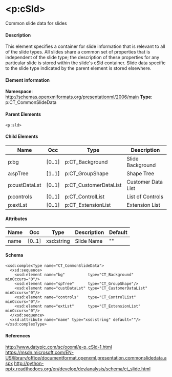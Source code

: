 # &lt;p:cSld&gt;

Common slide data for slides

#### Description

This element specifies a container for slide information that is relevant to all of the slide types. All slides share a common set of properties that is independent of the slide type; the description of these properties for any particular slide is stored within the slide's cSld container. Slide data specific to the slide type indicated by the parent element is stored elsewhere.

#### Element information

**Namespace**: http://schemas.openxmlformats.org/presentationml/2006/main
**Type**: p:CT_CommonSlideData

#### Parent Elements

`<p:sld>`

#### Child Elements

Name          | Occ    | Type                  | Description
------------- | ------ | --------------------- | ------------------
p:bg          | [0..1] | p:CT_Background       | Slide Background
a:spTree      | [1..1] | p:CT_GroupShape       | Shape Tree
p:custDataLst | [0..1] | p:CT_CustomerDataList | Customer Data List
p:controls    | [0..1] | p:CT_ControlList      | List of Controls
p:extLst      | [0..1] | p:CT_ExtensionList    | Extension List

#### Attributes

Name          | Occ    | Type        | Description                        | Default
------------  | ------ | ----------- | ---------------------------------- | -------
name          | [0..1] | xsd:string  | Slide Name                         | ""

#### Schema

```
<xsd:complexType name="CT_CommonSlideData">
  <xsd:sequence>
    <xsd:element name="bg"          type="CT_Background"       minOccurs="0"/>
    <xsd:element name="spTree"      type="CT_GroupShape"/>
    <xsd:element name="custDataLst" type="CT_CustomerDataList" minOccurs="0"/>
    <xsd:element name="controls"    type="CT_ControlList"      minOccurs="0"/>
    <xsd:element name="extLst"      type="CT_ExtensionList"    minOccurs="0"/>
  </xsd:sequence>
  <xsd:attribute name="name" type="xsd:string" default=""/>
</xsd:complexType>
```

#### References

http://www.datypic.com/sc/ooxml/e-p_cSld-1.html
https://msdn.microsoft.com/EN-US/library/office/documentformat.openxml.presentation.commonslidedata.aspx
http://python-pptx.readthedocs.org/en/develop/dev/analysis/schema/ct_slide.html
